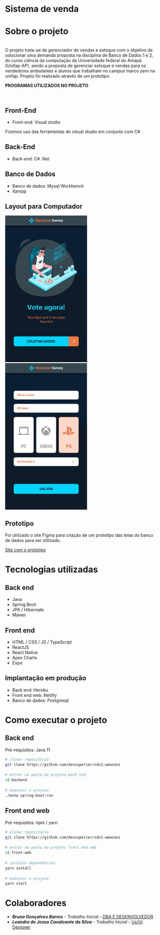 # Sistema de venda


# Sobre o projeto

<p>
<br/> O projeto trata-se de gerenciador de vendas e estoque com o objetivo de solucionar uma demanda proposta na disciplina de Banco de Dados 1 e 2, do curso ciência da computação  da Universidade federal do Amapá (Unifap-AP), sendo a proposta de gerenciar estoque e vendas para os vendedores ambulantes e alunos que trabalham no campus marco zero na unifap.
Projeto foi realizado através de um prototipo.
</p>

<p><strong>PROGRAMAS UTILIZADOS NO PROJETO</strong></p>
<br />

 ## Front-End
 
 <ul>
  <li>Front-end: Visual studio</li>
 </ul>
 
 <p>Fizemos uso das ferramentas do visual studio em conjunto com C#</p>
 
 ## Back-End
 
 <ul>
  <li>Back-end: C# .Net</li>
 </ul>
 
 ## Banco de Dados
 
 <ul>
  <li>Banco de dados: Mysql Workbench</li>
  <li>Xampp</li>
 </ul>


## Layout para Computador
![Mobile 1](https://github.com/acenelio/assets/raw/main/sds1/mobile1.png) ![Mobile 2](https://github.com/acenelio/assets/raw/main/sds1/mobile2.png)

## Prototipo

<p>
 Foi utilizado o site Figma para criação de um prototipo das telas do banco de dados para ser utilizado.
</p>

<a href="https://www.figma.com/file/ABs5NiveDjZJxHzPftF7vN/Programa-banco-de-dados?node-id=0%3A1">Site com o prototipo</a>

# Tecnologias utilizadas
## Back end
- Java
- Spring Boot
- JPA / Hibernate
- Maven
## Front end
- HTML / CSS / JS / TypeScript
- ReactJS
- React Native
- Apex Charts
- Expo
## Implantação em produção
- Back end: Heroku
- Front end web: Netlify
- Banco de dados: Postgresql

# Como executar o projeto

## Back end
Pré-requisitos: Java 11

```bash
# clonar repositório
git clone https://github.com/devsuperior/sds1-wmazoni

# entrar na pasta do projeto back end
cd backend

# executar o projeto
./mvnw spring-boot:run
```

## Front end web
Pré-requisitos: npm / yarn

```bash
# clonar repositório
git clone https://github.com/devsuperior/sds1-wmazoni

# entrar na pasta do projeto front end web
cd front-web

# instalar dependências
yarn install

# executar o projeto
yarn start
```

# Colaboradores

* ***Bruno Gonçalves Barros*** - *Trabalho Inicial* - [DBA E DESENVOLVEDOR ](https://github.com/SrMorpheus)
* ***Leandro de Jesus Cavalcante da Silva*** - *Trabalho Inicial* - [Ux/Ui Designer ](https://github.com/doomquest3)

